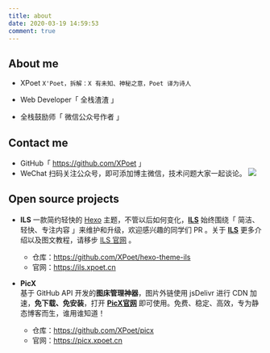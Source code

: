 ```yaml
---
title: about
date: 2020-03-19 14:59:53
comment: true
---
```


## About me

- XPoet `X'Poet，拆解：X 有未知、神秘之意，Poet 译为诗人`

- Web Developer「 全栈渣渣 」

- 全栈鼓励师「 微信公众号作者 」

## Contact me

- GitHub「 https://github.com/XPoet 」
- WeChat
  扫码关注公众号，即可添加博主微信，技术问题大家一起谈论。
  ![](https://user-images.githubusercontent.com/24516169/89018889-1962bd80-d34f-11ea-88ee-ed4f3a63c2e5.png)

## Open source projects

- **ILS**
  一款简约轻快的 [Hexo](https://hexo.io/) 主题，不管以后如何变化，**[ILS](https://github.com/XPoet/hexo-theme-ils)** 始终围绕「 简洁、轻快、专注内容 」来维护和升级，欢迎感兴趣的同学们 PR 。关于 **[ILS](https://github.com/XPoet/hexo-theme-ils)** 更多介绍以及图文教程，请移步 [ILS 官网](https://ils.xpoet.cn/) 。
  
  - 仓库：https://github.com/XPoet/hexo-theme-ils
  - 官网：https://ils.xpoet.cn

- **PicX**  
  基于 GitHub API 开发的**图床管理神器**，图片外链使用 jsDelivr 进行 CDN 加速，**免下载、免安装**，打开 **[PicX官网](https://picx.xpoet.cn/)** 即可使用。免费、稳定、高效，专为静态博客而生，谁用谁知道！
  
  - 仓库：https://github.com/XPoet/picx
  - 官网：https://picx.xpoet.cn
  
